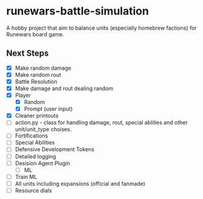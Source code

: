 # runewars-battle-simulation
A hobby project that aim to balance units (especially homebrew factions) for Runewars board game. 

## Next Steps
- [x] Make random damage
- [x] Make random rout
- [x] Battle Resolution
- [x] Make damage and rout dealing random
- [x] Player
  - [x] Random
  - [x] Prompt (user input)
- [x] Cleaner printouts
- [ ] action.py - class for handling damage, rout, special ablities and other unit/unit_type choises.
- [ ] Fortifications
- [ ] Special Abilities
- [ ] Defensive Development Tokens
- [ ] Detailed logging
- [ ] Desision Agent Plugin
  - [ ] ML
- [ ] Train ML
- [ ] All units including expansions (official and fanmade)
- [ ] Resource dials
